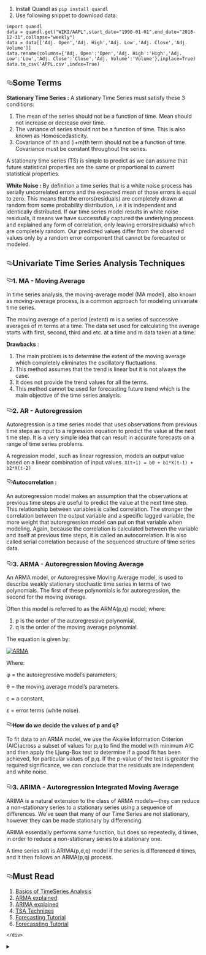 
<ol>
<li>Install Quandl as <code>pip install quandl</code></li>
<li>Use following snippet to download data:</li>
</ol>
<pre><code>import quandl
data = quandl.get("WIKI/AAPL",start_date="1990-01-01",end_date="2018-12-31",collapse="weekly")
data = data[['Adj. Open','Adj. High','Adj. Low','Adj. Close','Adj. Volume']]
data.rename(columns={'Adj. Open':'Open','Adj. High':'High','Adj. Low':'Low','Adj. Close':'Close','Adj. Volume':'Volume'},inplace=True)
data.to_csv('APPL.csv',index=True)
</code></pre>
<h2><a id="user-content-some-terms" class="anchor" aria-hidden="true" href="#some-terms"><svg class="octicon octicon-link" viewBox="0 0 16 16" version="1.1" width="16" height="16" aria-hidden="true"><path fill-rule="evenodd" d="M4 9h1v1H4c-1.5 0-3-1.69-3-3.5S2.55 3 4 3h4c1.45 0 3 1.69 3 3.5 0 1.41-.91 2.72-2 3.25V8.59c.58-.45 1-1.27 1-2.09C10 5.22 8.98 4 8 4H4c-.98 0-2 1.22-2 2.5S3 9 4 9zm9-3h-1v1h1c1 0 2 1.22 2 2.5S13.98 12 13 12H9c-.98 0-2-1.22-2-2.5 0-.83.42-1.64 1-2.09V6.25c-1.09.53-2 1.84-2 3.25C6 11.31 7.55 13 9 13h4c1.45 0 3-1.69 3-3.5S14.5 6 13 6z"></path></svg></a>Some Terms</h2>
<p><strong>Stationary Time Series :</strong> A stationary Time Series must satisfy these 3 conditions:</p>
<ol>
<li>The mean of the series should not be a function of time. Mean should not increase or decrease over time.</li>
<li>The variance of series should not be a function of time. This is also known as Homoscedasticity.</li>
<li>Covariance of ith and (i+m)th term should not be a function of time. Covariance must be constant throughout the series.</li>
</ol>
<p>A stationary time series (TS) is simple to predict as we can assume that future statistical properties are the same or proportional to current statistical properties.</p>
<p><strong>White Noise :</strong> By definition a time series that is a white noise process has serially uncorrelated errors and the expected mean of those errors is equal to zero. This means that the errors(residuals) are completely drawn at random from some probability distribution, i.e it is independent and identically distributed.
If our time series model results in white noise residuals, it means we have successfully captured the underlying process and explained any form of correlation, only leaving errors(residuals) which are completely random. Our predicted values differ from the observed values only by a random error component that cannot be forecasted or modeled.</p>
<h2><a id="user-content-univariate-time-series-analysis-techniques" class="anchor" aria-hidden="true" href="#univariate-time-series-analysis-techniques"><svg class="octicon octicon-link" viewBox="0 0 16 16" version="1.1" width="16" height="16" aria-hidden="true"><path fill-rule="evenodd" d="M4 9h1v1H4c-1.5 0-3-1.69-3-3.5S2.55 3 4 3h4c1.45 0 3 1.69 3 3.5 0 1.41-.91 2.72-2 3.25V8.59c.58-.45 1-1.27 1-2.09C10 5.22 8.98 4 8 4H4c-.98 0-2 1.22-2 2.5S3 9 4 9zm9-3h-1v1h1c1 0 2 1.22 2 2.5S13.98 12 13 12H9c-.98 0-2-1.22-2-2.5 0-.83.42-1.64 1-2.09V6.25c-1.09.53-2 1.84-2 3.25C6 11.31 7.55 13 9 13h4c1.45 0 3-1.69 3-3.5S14.5 6 13 6z"></path></svg></a>Univariate Time Series Analysis Techniques</h2>
<h3><a id="user-content-1-ma---moving-average" class="anchor" aria-hidden="true" href="#1-ma---moving-average"><svg class="octicon octicon-link" viewBox="0 0 16 16" version="1.1" width="16" height="16" aria-hidden="true"><path fill-rule="evenodd" d="M4 9h1v1H4c-1.5 0-3-1.69-3-3.5S2.55 3 4 3h4c1.45 0 3 1.69 3 3.5 0 1.41-.91 2.72-2 3.25V8.59c.58-.45 1-1.27 1-2.09C10 5.22 8.98 4 8 4H4c-.98 0-2 1.22-2 2.5S3 9 4 9zm9-3h-1v1h1c1 0 2 1.22 2 2.5S13.98 12 13 12H9c-.98 0-2-1.22-2-2.5 0-.83.42-1.64 1-2.09V6.25c-1.09.53-2 1.84-2 3.25C6 11.31 7.55 13 9 13h4c1.45 0 3-1.69 3-3.5S14.5 6 13 6z"></path></svg></a>1. MA - Moving Average</h3>
<p>In time series analysis, the moving-average model (MA model), also known as moving-average process, is a common approach for modeling univariate time series.</p>
<p>The moving average of a period (extent) m is a series of successive averages of m terms at a time. The data set used for calculating the average starts with first, second, third and etc. at a time and m data taken at a time.</p>
<p><strong>Drawbacks</strong> :</p>
<ol>
<li>The main problem is to determine the extent of the moving average which completely eliminates the oscillatory fluctuations.</li>
<li>This method assumes that the trend is linear but it is not always the case.</li>
<li>It does not provide the trend values for all the terms.</li>
<li>This method cannot be used for forecasting future trend which is the main objective of the time series analysis.</li>
</ol>
<h3><a id="user-content-2-ar---autoregression" class="anchor" aria-hidden="true" href="#2-ar---autoregression"><svg class="octicon octicon-link" viewBox="0 0 16 16" version="1.1" width="16" height="16" aria-hidden="true"><path fill-rule="evenodd" d="M4 9h1v1H4c-1.5 0-3-1.69-3-3.5S2.55 3 4 3h4c1.45 0 3 1.69 3 3.5 0 1.41-.91 2.72-2 3.25V8.59c.58-.45 1-1.27 1-2.09C10 5.22 8.98 4 8 4H4c-.98 0-2 1.22-2 2.5S3 9 4 9zm9-3h-1v1h1c1 0 2 1.22 2 2.5S13.98 12 13 12H9c-.98 0-2-1.22-2-2.5 0-.83.42-1.64 1-2.09V6.25c-1.09.53-2 1.84-2 3.25C6 11.31 7.55 13 9 13h4c1.45 0 3-1.69 3-3.5S14.5 6 13 6z"></path></svg></a>2. AR - Autoregression</h3>
<p>Autoregression is a time series model that uses observations from previous time steps as input to a regression equation to predict the value at the next time step. It is a very simple idea that can result in accurate forecasts on a range of time series problems.</p>
<p>A regression model, such as linear regression, models an output value based on a linear combination of input values.
<code>X(t+1) = b0 + b1*X(t-1) + b2*X(t-2)</code></p>
<h4><a id="user-content-autocorrelation-" class="anchor" aria-hidden="true" href="#autocorrelation-"><svg class="octicon octicon-link" viewBox="0 0 16 16" version="1.1" width="16" height="16" aria-hidden="true"><path fill-rule="evenodd" d="M4 9h1v1H4c-1.5 0-3-1.69-3-3.5S2.55 3 4 3h4c1.45 0 3 1.69 3 3.5 0 1.41-.91 2.72-2 3.25V8.59c.58-.45 1-1.27 1-2.09C10 5.22 8.98 4 8 4H4c-.98 0-2 1.22-2 2.5S3 9 4 9zm9-3h-1v1h1c1 0 2 1.22 2 2.5S13.98 12 13 12H9c-.98 0-2-1.22-2-2.5 0-.83.42-1.64 1-2.09V6.25c-1.09.53-2 1.84-2 3.25C6 11.31 7.55 13 9 13h4c1.45 0 3-1.69 3-3.5S14.5 6 13 6z"></path></svg></a><strong>Autocorrelation</strong> :</h4>
<p>An autoregression model makes an assumption that the observations at previous time steps are useful to predict the value at the next time step. This relationship between variables is called correlation. The stronger the correlation between the output variable and a specific lagged variable, the more weight that autoregression model can put on that variable when modeling.
Again, because the correlation is calculated between the variable and itself at previous time steps, it is called an autocorrelation. It is also called serial correlation because of the sequenced structure of time series data.</p>
<h3><a id="user-content-3-arma---autoregression-moving-average" class="anchor" aria-hidden="true" href="#3-arma---autoregression-moving-average"><svg class="octicon octicon-link" viewBox="0 0 16 16" version="1.1" width="16" height="16" aria-hidden="true"><path fill-rule="evenodd" d="M4 9h1v1H4c-1.5 0-3-1.69-3-3.5S2.55 3 4 3h4c1.45 0 3 1.69 3 3.5 0 1.41-.91 2.72-2 3.25V8.59c.58-.45 1-1.27 1-2.09C10 5.22 8.98 4 8 4H4c-.98 0-2 1.22-2 2.5S3 9 4 9zm9-3h-1v1h1c1 0 2 1.22 2 2.5S13.98 12 13 12H9c-.98 0-2-1.22-2-2.5 0-.83.42-1.64 1-2.09V6.25c-1.09.53-2 1.84-2 3.25C6 11.31 7.55 13 9 13h4c1.45 0 3-1.69 3-3.5S14.5 6 13 6z"></path></svg></a>3. ARMA - Autoregression Moving Average</h3>
<p>An ARMA model, or Autoregressive Moving Average model, is used to describe weakly stationary stochastic time series in terms of two polynomials. The first of these polynomials is for autoregression, the second for the moving average.</p>
<p>Often this model is referred to as the ARMA(p,q) model; where:</p>
<ol>
<li>p is the order of the autoregressive polynomial,</li>
<li>q is the order of the moving average polynomial.</li>
</ol>
<p>The equation is given by:</p>
<p><a target="_blank" rel="noopener noreferrer" href="https://camo.githubusercontent.com/cb4581f2ef9a07a6f2570eac519a71165985e6bd/68747470733a2f2f7777772e73746174697374696373686f77746f2e64617461736369656e636563656e7472616c2e636f6d2f77702d636f6e74656e742f75706c6f6164732f323031382f30392f61726d612e6a706567"><img src="https://camo.githubusercontent.com/cb4581f2ef9a07a6f2570eac519a71165985e6bd/68747470733a2f2f7777772e73746174697374696373686f77746f2e64617461736369656e636563656e7472616c2e636f6d2f77702d636f6e74656e742f75706c6f6164732f323031382f30392f61726d612e6a706567" alt="ARMA" data-canonical-src="https://www.statisticshowto.datasciencecentral.com/wp-content/uploads/2018/09/arma.jpeg" style="max-width:100%;"></a></p>
<p>Where:</p>
<p>φ = the autoregressive model’s parameters,</p>
<p>θ = the moving average model’s parameters.</p>
<p>c = a constant,</p>
<p>ε = error terms (white noise).</p>
<h4><a id="user-content-how-do-we-decide-the-values-of-p-and-q" class="anchor" aria-hidden="true" href="#how-do-we-decide-the-values-of-p-and-q"><svg class="octicon octicon-link" viewBox="0 0 16 16" version="1.1" width="16" height="16" aria-hidden="true"><path fill-rule="evenodd" d="M4 9h1v1H4c-1.5 0-3-1.69-3-3.5S2.55 3 4 3h4c1.45 0 3 1.69 3 3.5 0 1.41-.91 2.72-2 3.25V8.59c.58-.45 1-1.27 1-2.09C10 5.22 8.98 4 8 4H4c-.98 0-2 1.22-2 2.5S3 9 4 9zm9-3h-1v1h1c1 0 2 1.22 2 2.5S13.98 12 13 12H9c-.98 0-2-1.22-2-2.5 0-.83.42-1.64 1-2.09V6.25c-1.09.53-2 1.84-2 3.25C6 11.31 7.55 13 9 13h4c1.45 0 3-1.69 3-3.5S14.5 6 13 6z"></path></svg></a><strong>How do we decide the values of p and q?</strong></h4>
<p>To fit data to an ARMA model, we use the Akaike Information Criterion (AIC)across a subset of values for p,q to find the model with minimum AIC and then apply the Ljung-Box test to determine if a good fit has been achieved, for particular values of p,q. If the p-value of the test is greater the required significance, we can conclude that the residuals are independent and white noise.</p>
<h3><a id="user-content-3-arima---autoregression-integrated-moving-average" class="anchor" aria-hidden="true" href="#3-arima---autoregression-integrated-moving-average"><svg class="octicon octicon-link" viewBox="0 0 16 16" version="1.1" width="16" height="16" aria-hidden="true"><path fill-rule="evenodd" d="M4 9h1v1H4c-1.5 0-3-1.69-3-3.5S2.55 3 4 3h4c1.45 0 3 1.69 3 3.5 0 1.41-.91 2.72-2 3.25V8.59c.58-.45 1-1.27 1-2.09C10 5.22 8.98 4 8 4H4c-.98 0-2 1.22-2 2.5S3 9 4 9zm9-3h-1v1h1c1 0 2 1.22 2 2.5S13.98 12 13 12H9c-.98 0-2-1.22-2-2.5 0-.83.42-1.64 1-2.09V6.25c-1.09.53-2 1.84-2 3.25C6 11.31 7.55 13 9 13h4c1.45 0 3-1.69 3-3.5S14.5 6 13 6z"></path></svg></a>3. ARIMA - Autoregression Integrated Moving Average</h3>
<p>ARIMA is a natural extension to the class of ARMA models—they can reduce a non-stationary series to a stationary series using a sequence of differences. We’ve seen that many of our Time Series are not stationary, however they can be made stationary by differencing.</p>
<p>ARIMA essentially performs same function, but does so repeatedly, d times, in order to reduce a non-stationary series to a stationary one.</p>
<p>A time series x(t) is ARIMA(p,d,q) model if the series is differenced d times, and it then follows an ARMA(p,q) process.</p>
<h2><a id="user-content-must-read" class="anchor" aria-hidden="true" href="#must-read"><svg class="octicon octicon-link" viewBox="0 0 16 16" version="1.1" width="16" height="16" aria-hidden="true"><path fill-rule="evenodd" d="M4 9h1v1H4c-1.5 0-3-1.69-3-3.5S2.55 3 4 3h4c1.45 0 3 1.69 3 3.5 0 1.41-.91 2.72-2 3.25V8.59c.58-.45 1-1.27 1-2.09C10 5.22 8.98 4 8 4H4c-.98 0-2 1.22-2 2.5S3 9 4 9zm9-3h-1v1h1c1 0 2 1.22 2 2.5S13.98 12 13 12H9c-.98 0-2-1.22-2-2.5 0-.83.42-1.64 1-2.09V6.25c-1.09.53-2 1.84-2 3.25C6 11.31 7.55 13 9 13h4c1.45 0 3-1.69 3-3.5S14.5 6 13 6z"></path></svg></a>Must Read</h2>
<ol>
<li><a href="https://medium.com/auquan/time-series-analysis-for-financial-data-part-1-stationarity-autocorrelation-and-white-noise-1a1cc2fb23f2" rel="nofollow">Basics of TimeSeries Analysis</a></li>
<li><a href="https://medium.com/auquan/time-series-analysis-for-finance-arma-models-21695e14c999" rel="nofollow">ARMA explained</a></li>
<li><a href="https://medium.com/auquan/time-series-analysis-for-finance-arima-models-acb5e39999df" rel="nofollow">ARIMA explained</a></li>
<li><a href="https://machinelearningmastery.com/time-series-forecasting-methods-in-python-cheat-sheet/" rel="nofollow">TSA Techniqes</a></li>
<li><a href="https://machinelearningmastery.com/make-sample-forecasts-arima-python/" rel="nofollow">Forecasting Tutorial</a></li>
<li><a href="https://towardsdatascience.com/forecasting-exchange-rates-using-arima-in-python-f032f313fc56" rel="nofollow">Forecassting Tutorial</a></li>
</ol>
</article>
  </div>

    </div>

  

  <details class="details-reset details-overlay details-overlay-dark">
    <summary data-hotkey="l" aria-label="Jump to line"></summary>
    <details-dialog class="Box Box--overlay d-flex flex-column anim-fade-in fast linejump" aria-label="Jump to line">
      <!-- '"` --><!-- </textarea></xmp> --></option></form><form class="js-jump-to-line-form Box-body d-flex" action="" accept-charset="UTF-8" method="get">
        <input class="form-control flex-auto mr-3 linejump-input js-jump-to-line-field" type="text" placeholder="Jump to line&hellip;" aria-label="Jump to line" autofocus>
        <button type="submit" class="btn" data-close-dialog>Go</button>
</form>    </details-dialog>
  </details>

